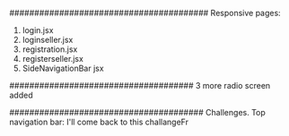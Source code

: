########################################
Responsive pages:
1. login.jsx
2. loginseller.jsx
3. registration.jsx
4. registerseller.jsx
5. SideNavigationBar jsx

#####################################
3 more radio screen added

#######################################
Challenges.
Top navigation bar: 
I'll come back to this challangeFr